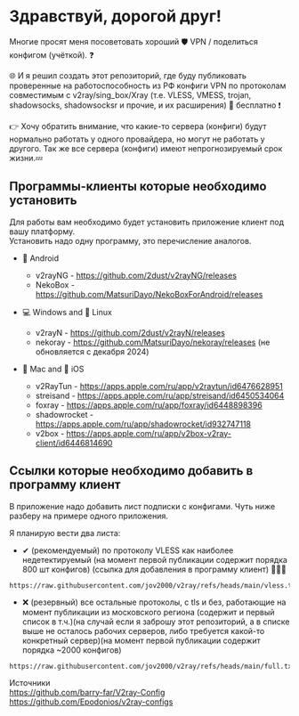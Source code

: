 # Здравствуй, дорогой друг!  
Многие просят меня посоветовать хороший 🛡️ VPN / поделиться конфигом (учёткой). ❓  
  
🌐 И я решил создать этот репозиторий, где буду публиковать проверенные на работоспособность из РФ конфиги VPN по протоколам совместимым с v2ray/sing_box/Xray (т.е. VLESS, VMESS, trojan, shadowsocks, shadowsocksr и прочие, и их расширения) 💯 бесплатно ❗  
  
👉 Хочу обратить внимание, что какие-то сервера (конфиги) будут нормально работать у одного провайдера, но могут не работать у другого. Так же все сервера (конфиги) имеют непрогнозируемый срок жизни.💤 

## Программы-клиенты которые необходимо установить  
Для работы вам необходимо будет установить приложение клиент под вашу платформу.  
Установить надо одну программу, это перечисление аналогов.  
  
- 🤖 Android  
  - v2rayNG - https://github.com/2dust/v2rayNG/releases  
  - NekoBox - https://github.com/MatsuriDayo/NekoBoxForAndroid/releases  

- 💻 Windows and 🐧 Linux  
  - v2rayN - https://github.com/2dust/v2rayN/releases  
  - nekoray - https://github.com/MatsuriDayo/nekoray/releases (не обновляется с декабря 2024)  

- 🍎 Mac and 📱 iOS  
  - v2RayTun - https://apps.apple.com/ru/app/v2raytun/id6476628951  
  - streisand - https://apps.apple.com/ru/app/streisand/id6450534064  
  - foxray - https://apps.apple.com/ru/app/foxray/id6448898396  
  - shadowrocket - https://apps.apple.com/ru/app/shadowrocket/id932747118  
  - v2box - https://apps.apple.com/ru/app/v2box-v2ray-client/id6446814690  


## Ссылки которые необходимо добавить в программу клиент
В приложение надо добавить лист подписки с конфигами. Чуть ниже разберу на примере одного приложения.  
  
Я планирую вести два листа:
- ✔ (рекомендуемый) по протоколу VLESS как наиболее недетектируемый
  (на момент первой публикации содержит порядка 800 шт конфигов)
  (ссылка для добавления в программу клиент) 🔻🔻🔻  
```
https://raw.githubusercontent.com/jov2000/v2ray/refs/heads/main/vless.txt
```
- ❌ (резервный) все остальные протоколы, с tls и без, работающие на момент публикации из московского региона (содержит и первый список в т.ч.)(на случай если я заброшу этот репозиторий, а в списке выше не осталось рабочих серверов, либо требуется какой-то конкретный сервер)(на момент первой публикации содержит порядка ~2000 конфигов) 
```
https://raw.githubusercontent.com/jov2000/v2ray/refs/heads/main/full.txt
```


Источники  
https://github.com/barry-far/V2ray-Config  
https://github.com/Epodonios/v2ray-configs  
